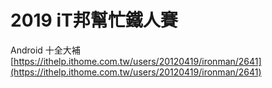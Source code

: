 # 2019 iT邦幫忙鐵人賽

Android 十全大補[https://ithelp.ithome.com.tw/users/20120419/ironman/2641](https://ithelp.ithome.com.tw/users/20120419/ironman/2641)

